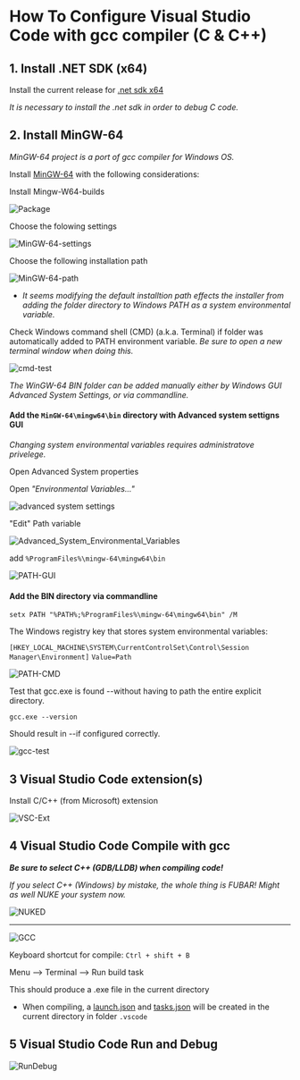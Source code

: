 # How To Configure Visual Studio Code with gcc compiler (C & C++)

## 1. Install .NET SDK (x64)

Install the current release for [.net sdk x64](https://dotnet.microsoft.com/download/visual-studio-sdks)

_It is necessary to install the .net sdk in order to debug C code._

## 2. Install MinGW-64

_MinGW-64 project is a port of gcc compiler for Windows OS._

Install [MinGW-64](https://www.mingw-w64.org/) with the following considerations:

Install Mingw-W64-builds

![Package](./images/MinGW-64-Package-Download.png)

Choose the folowing settings

![MinGW-64-settings](./images/MinGW-64-installation-x64-settings.png)

Choose the following installation path

![MinGW-64-path](./images/MinGW-64-installation-x64-path.png)

* _It seems modifying the default installtion path effects the installer from adding the folder directory to Windows PATH as a system environmental variable._

Check Windows command shell (CMD) (a.k.a. Terminal) if folder was automatically added to PATH environment variable. _Be sure to open a new terminal window when doing this._

![cmd-test](./images/MinGW-64-installation-x64-cmd-test.png)

_The WinGW-64 BIN folder can be added manually either by Windows GUI Advanced System Settings, or via commandline._

#### Add the `MinGW-64\mingw64\bin` directory with Advanced system settigns GUI

_Changing system environmental variables requires administratove privelege._

Open Advanced System properties

Open _"Environmental Variables..."_

![advanced system settings](./images/Advanced_System_Properties.png)

"Edit" Path variable

![Advanced_System_Environmental_Variables](./images/Advanced_System_Environmental_Variables.png)

add `%ProgramFiles%\mingw-64\mingw64\bin`

![PATH-GUI](./images/Windows-Environment-Variable-PATH-GUI.png)


#### Add the BIN directory via commandline

`setx PATH "%PATH%;%ProgramFiles%\mingw-64\mingw64\bin" /M`

The Windows registry key that stores system environmental variables:

`[HKEY_LOCAL_MACHINE\SYSTEM\CurrentControlSet\Control\Session Manager\Environment]`
`Value=Path`

![PATH-CMD](./images/Windows-Environment-Variable-PATH-cmd.png)

Test that gcc.exe is found --without having to path the entire explicit directory.

`gcc.exe --version`

Should result in --if configured correctly.

![gcc-test](./images/gcc-cmd-test.png)

## 3 Visual Studio Code extension(s)

Install C/C++ (from Microsoft) extension

![VSC-Ext](./images/VSC-C-extension.png)


## 4 Visual Studio Code Compile with gcc

***Be sure to select C++ (GDB/LLDB) when compiling code!***

_If you select C++ (Windows) by mistake, the whole thing is FUBAR! Might as well NUKE your system now._

![NUKED](./images/NUKED.gif)

---

![GCC](./images/VSC-GDB.png)

Keyboard shortcut for compile: `Ctrl + shift + B`

Menu --> Terminal --> Run build task

This should produce a .exe file in the current directory

- When compiling, a [launch.json](./samples/launch.json) and [tasks.json](./samples/tasks.json) will be created in the current directory in folder `.vscode`

## 5 Visual Studio Code Run and Debug

![RunDebug](./images/VSC-C-Run-Debug.png)
